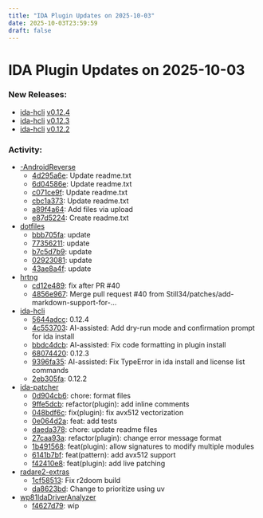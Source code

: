 ```yaml
---
title: "IDA Plugin Updates on 2025-10-03"
date: 2025-10-03T23:59:59
draft: false
---
```


# IDA Plugin Updates on 2025-10-03

### New Releases:
  - [ida-hcli](https://github.com/HexRaysSA/ida-hcli) [v0.12.4](https://github.com/HexRaysSA/ida-hcli/releases/tag/v0.12.4)
  - [ida-hcli](https://github.com/HexRaysSA/ida-hcli) [v0.12.3](https://github.com/HexRaysSA/ida-hcli/releases/tag/v0.12.3)
  - [ida-hcli](https://github.com/HexRaysSA/ida-hcli) [v0.12.2](https://github.com/HexRaysSA/ida-hcli/releases/tag/v0.12.2)

### Activity:
  - [-AndroidReverse](https://github.com/NiTianErXing666/-AndroidReverse)
    - [4d295a6e](https://github.com/NiTianErXing666/-AndroidReverse/commit/4d295a6ec6f724d6b1c89139dfb3a310ec1ea3cb): Update readme.txt
    - [6d04586e](https://github.com/NiTianErXing666/-AndroidReverse/commit/6d04586e8102985cfd5fdf927b38a2e7222088ca): Update readme.txt
    - [c071ce9f](https://github.com/NiTianErXing666/-AndroidReverse/commit/c071ce9f130d9c58ef46372d135282c1d37238a1): Update readme.txt
    - [cbc1a373](https://github.com/NiTianErXing666/-AndroidReverse/commit/cbc1a37324e96a0ba9369056fd2afa954c0dc62e): Update readme.txt
    - [a89f4a64](https://github.com/NiTianErXing666/-AndroidReverse/commit/a89f4a6495ba59427ae356c4de82194986b0e495): Add files via upload
    - [e87d5224](https://github.com/NiTianErXing666/-AndroidReverse/commit/e87d5224c91c78cfd9828bcd0de21219e8f5fb6d): Create readme.txt
  - [dotfiles](https://github.com/RioKato/dotfiles)
    - [bbb705fa](https://github.com/RioKato/dotfiles/commit/bbb705fa81f12e452eeda7469e194701e9948a31): update
    - [77356211](https://github.com/RioKato/dotfiles/commit/7735621184dc2466c1d82252f05039d7338a3642): update
    - [b7c5d7b9](https://github.com/RioKato/dotfiles/commit/b7c5d7b999ee458ba37bdf5480316a1d3bfddd74): update
    - [02923081](https://github.com/RioKato/dotfiles/commit/02923081d5129e8e37668fc8fed349aabc292573): update
    - [43ae8a4f](https://github.com/RioKato/dotfiles/commit/43ae8a4f73124c926137649c84685806ebc60aad): update
  - [hrtng](https://github.com/KasperskyLab/hrtng)
    - [cd12e489](https://github.com/KasperskyLab/hrtng/commit/cd12e48977afd42c8c1424c0e29bd77fd8992293): fix after PR #40
    - [4856e967](https://github.com/KasperskyLab/hrtng/commit/4856e9677cb8ce4e56a44abdb0c5711f5d582e08): Merge pull request #40 from Still34/patches/add-markdown-support-for-…
  - [ida-hcli](https://github.com/HexRaysSA/ida-hcli)
    - [5644adcc](https://github.com/HexRaysSA/ida-hcli/commit/5644adcc644136db7400ede4a491726f1a6c95fa): 0.12.4
    - [4c553703](https://github.com/HexRaysSA/ida-hcli/commit/4c5537039d464d1976a0f631d4f6c287926b2c73): AI-assisted: Add dry-run mode and confirmation prompt for ida install
    - [bbdc4dcb](https://github.com/HexRaysSA/ida-hcli/commit/bbdc4dcb54cdafa010a6fcff0813d0c15601e12a): AI-assisted: Fix code formatting in plugin install
    - [68074420](https://github.com/HexRaysSA/ida-hcli/commit/68074420556b9125e6178120616973e15192cc37): 0.12.3
    - [9396fa35](https://github.com/HexRaysSA/ida-hcli/commit/9396fa355b6002bbfce94626af87acf7d993ba7f): AI-assisted: Fix TypeError in ida install and license list commands
    - [2eb305fa](https://github.com/HexRaysSA/ida-hcli/commit/2eb305faea43185c06fd50a6b9d9cc846370b901): 0.12.2
  - [ida-patcher](https://github.com/Mewski/ida-patcher)
    - [0d904cb6](https://github.com/Mewski/ida-patcher/commit/0d904cb61a7dc0a53324672293baa57428952e09): chore: format files
    - [9ffe5dcb](https://github.com/Mewski/ida-patcher/commit/9ffe5dcb94d904c8b23f40d7434ffd89c9408b1c): refactor(plugin): add inline comments
    - [048bdf6c](https://github.com/Mewski/ida-patcher/commit/048bdf6c4d1578eb2e5f29e00fd495de4e4ac73a): fix(plugin): fix avx512 vectorization
    - [0e064d2a](https://github.com/Mewski/ida-patcher/commit/0e064d2a463528587e291323ff431969631a130a): feat: add tests
    - [daeda378](https://github.com/Mewski/ida-patcher/commit/daeda378de334e7e8fa2716269a1992ed77e6038): chore: update readme files
    - [27caa93a](https://github.com/Mewski/ida-patcher/commit/27caa93af6876dc4f2730bdd61706331743c22b8): refactor(plugin): change error message format
    - [1b491568](https://github.com/Mewski/ida-patcher/commit/1b491568bee9404ea928093ce301651697aea1ae): feat(plugin): allow signatures to modify multiple modules
    - [6141b7bf](https://github.com/Mewski/ida-patcher/commit/6141b7bfc081e5020b0de11c4dd5e828fc1af282): feat(pattern): add avx512 support
    - [f42410e8](https://github.com/Mewski/ida-patcher/commit/f42410e8349000334133d3893bc79e12ee8cb613): feat(plugin): add live patching
  - [radare2-extras](https://github.com/radareorg/radare2-extras)
    - [1cf58513](https://github.com/radareorg/radare2-extras/commit/1cf58513ad557e1ad8b539a61256b487163fa5ad): Fix r2doom build
    - [da8623bd](https://github.com/radareorg/radare2-extras/commit/da8623bdbeb43e6b4413cdb960e829cadba2d1fe): Change to prioritize using uv
  - [wp81IdaDriverAnalyzer](https://github.com/fredericGette/wp81IdaDriverAnalyzer)
    - [f4627d79](https://github.com/fredericGette/wp81IdaDriverAnalyzer/commit/f4627d79114fbfc6220ba93f278bdf09b528becd): wip
